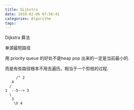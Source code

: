 ```yaml
---
title: Dijkstra
date: 2018-02-06 07:56:41
categories: Algorithm
tags:
---
```


Dijkstra 算法

单源最短路径

用 priority queue 的好处不是heap pop 出来的一定是当前最小的.

而是有些路径根本不用去遍历。相当于一个剪枝的过程.


```text
     /^ 2
   4
  /
1  --5--> 3
  \ 
   3
    \V 4
```

